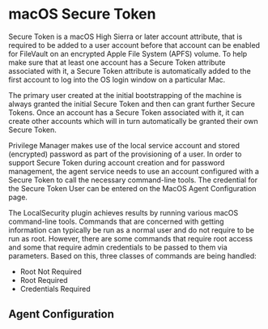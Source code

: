 [title]: # (macOS Secure Token)
[tags]: # (local service accounts)
[priority]: # (1601)
# macOS Secure Token

Secure Token is a macOS High Sierra or later account attribute, that is required to be added to a user account before that account can be enabled for FileVault on an encrypted Apple File System (APFS) volume. To help make sure that at least one account has a Secure Token attribute associated with it, a Secure Token attribute is automatically added to the first account to log into the OS login window on a particular Mac.

The primary user created at the initial bootstrapping of the machine is always granted the initial Secure Token and then can grant further Secure Tokens. Once an account has a Secure Token associated with it, it can create other accounts which will in turn automatically be granted their own Secure Token.

Privilege Manager makes use of the local service account and stored (encrypted) password as part of the provisioning of a user. In order to support Secure Token during account creation and for password management, the agent service needs to use an account configured with a Secure Token to call the necessary command-line tools. The credential for the Secure Token User can be entered on the MacOS Agent Configuration page.

<!-- Not sure if the following paragraph is needed for customers. --->
The LocalSecurity plugin achieves results by running various macOS command-line tools. Commands that are concerned with getting information can typically be run as a normal user and do not require to be run as root. However, there are some commands that require root access and some that require admin credentials to be passed to them via parameters. Based on this, three classes of commands are being handled:

* Root Not Required
* Root Required
* Credentials Required

<!-- used as doc info source only - probably can be deleted at this point.
Agent Running as Service Account

If the agent service is refactored to run as a specific service account, the Root Required commands still need to be run as root. For those commands to be run, a privileged helper would be required and that presents the following problems:

Privileged Helpers require the same code signing certificate between the caller and the callee.
.NET binaries don’t support a plist that requires the necessary values for the SMPrivilegedExecutables key.
Standard Cocoa NSXPC* is not available on the .NET platform.

Since these are significant roadblocks, we would need to create a command-line tool that the agent calls that interfaces with the privileged helper. It would have to be able to take an arbitrary string of command data and pass it to the privileged helper. To prevent abuse, we’d need some way of validating the source of the command data. We could encrypt the data before sending it to the privileged helper and then decrypt it upon receiving. Failure to decrypt would obviously return a failure. Alternatively, we could perform message signing instead. Neither are tamper proof, but they might meet the minimum criteria for preventing arbitrary applications from using the privileged helper to escalate.

Creating a Service Account

We will need to create a managed account on macOS during product installation and ensure that it is enabled for SecureToken to perform the commands that require credentials. The agent service would then be configured to run as this user by adding the following key/value to its plist file (/Library/LaunchDaemons/com.thycotic.agent.plist):

<key>UserName</key>

<string>_privman | com.thycotic.privman | _acsagent</string>

The username may need to be more generic so that it doesn’t standout too much for the IBM brand of the product. A corresponding group would need to be created and the user added to it.

The following directories need the owner:group set (e.g. chown -R _privman:_privman):

/usr/local/thycotic/agent

/Library/Application Support/Thycotic/Agent – needed for access to read/write the .lock file

/var/log/thycotic – needed for writing to agent.log and agentutil.log

Ideally, the latter would have a child “agent” directory to separate it from other things that might get added later that might need another owner:group for discrete permissions.

All of these operations would need to be performed during the install/upgrade in a pre or post install phase.

This doesn’t address how we would go about randomizing and subsequently accessing the password necessary for the commands that need the _privman credentials.

Agent Running as Root

This mode of operation requires the least amount of change and requires the least amount of effort. No privileged helper is needed to run the Root Required commands. The service account for performing the Credentials Required commands would still be necessary. Consequently, those commands would need to be modified to properly retrieve and use the new credentials.

Just as with running with a service account, the credentials will need to be managed, randomized, etc. Both approaches require the use of sysadminctl and providing credentials as command-line parameters.
-->

## Agent Configuration

<!-- TODO: waiting for UI Implementation #148502 -->